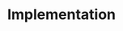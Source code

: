 ---
title: Implementation
slug: design-conversion
order: 5
icon: "/media/services/wand.svg"
excerpt: You send me a design and I send back a fully working html/css package that you can upload and host anywhere. My CSS utility framework of choice is Tailwind.
searchTerms: design, web, ui, design, ux, services
---